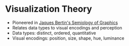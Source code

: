 # Visualization Theory

 * Pioneered in [Jaques Bertin's Semiology of Graphics](http://www.amazon.com/Semiology-Graphics-Diagrams-Networks-Maps/dp/1589482611)
 * Relates data types to visual encodings and perception
 * Data types: distinct, ordered, quantitative
 * Visual encodings: position, size, shape, hue, luminance 
